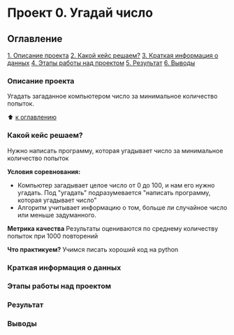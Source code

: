 # Проект 0. Угадай число

## Оглавление
[1. Описание проекта](https://github.com/Olga-Akinshina/test-1/edit/main/README.md#Описание-проекта)
[2. Какой кейс решаем?](https://github.com/Olga-Akinshina/test-1/edit/main/README.md#Описание-проекта)
[3. Краткая информация о данных](https://github.com/Olga-Akinshina/test-1/edit/main/README.md#краткая-информация-о-данных)
[4. Этапы работы над проектом](https://github.com/Olga-Akinshina/test-1/edit/main/README.md#этапы-работы-над-проектом)
[5. Результат](https://github.com/Olga-Akinshina/test-1/edit/main/README.md#результат)
[6. Выводы](https://github.com/Olga-Akinshina/test-1/edit/main/README.md#выводы)

### Описание проекта
Угадать загаданное компьютером число за минимальное количество попыток.

:arrow_up: [к оглавлению](https://github.com/Olga-Akinshina/test-1/edit/main/README.md#Описание-проекта)

### Какой кейс решаем?
Нужно написать программу, которая угадывает число за минимальное количество попыток

**Условия соревнования:**
- Компьютер загадывает целое число от 0 до 100, и нам его нужно угадать. Под "угадать" подразумевается "написать программу, которая угадывает число"
- Алгоритм учитывает информацию о том, больше ли случайное число или меньше задуманного.

**Метрика качества**
Результаты оцениваются по среднему количеству попыток при 1000 повторений

**Что практикуем?**
Учимся писать хороший код на python


### Краткая информация о данных

### Этапы работы над проектом

### Результат

### Выводы
